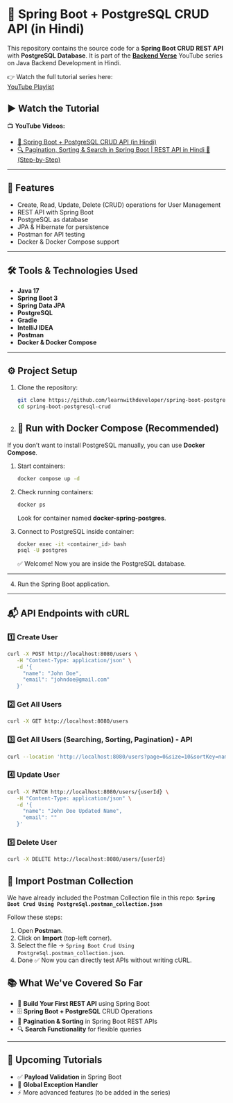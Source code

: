 # 🚀 Spring Boot + PostgreSQL CRUD API (in Hindi)

This repository contains the source code for a **Spring Boot CRUD REST API** with **PostgreSQL Database**.
It is part of the **[Backend Verse](https://www.youtube.com/@BackendVerse)** YouTube series on Java Backend Development in Hindi.

👉 Watch the full tutorial series here:  
[YouTube Playlist](https://www.youtube.com/playlist?list=PLdUn31k8Q721HBdMQzyl403o-bUtd31Wb)

## ▶ Watch the Tutorial

📺 **YouTube Videos:**
- [🚀 Spring Boot + PostgreSQL CRUD API (in Hindi)](https://youtu.be/gOmuKIJJkvM)
- [🔍 Pagination, Sorting & Search in Spring Boot | REST API in Hindi 🌿 (Step-by-Step)](https://youtu.be/B6NRHlmZvzc)
---

## 📌 Features

* Create, Read, Update, Delete (CRUD) operations for User Management
* REST API with Spring Boot
* PostgreSQL as database
* JPA & Hibernate for persistence
* Postman for API testing
* Docker & Docker Compose support

---

## 🛠 Tools & Technologies Used

* **Java 17**
* **Spring Boot 3**
* **Spring Data JPA**
* **PostgreSQL**
* **Gradle**
* **IntelliJ IDEA**
* **Postman**
* **Docker & Docker Compose**

---

## ⚙️ Project Setup

1. Clone the repository:

   ```bash
   git clone https://github.com/learnwithdeveloper/spring-boot-postgresql-crud
   cd spring-boot-postgresql-crud
   ```

2. ## 🐳 Run with Docker Compose (Recommended)

If you don’t want to install PostgreSQL manually, you can use **Docker Compose**.

1. Start containers:

   ```bash
   docker compose up -d
   ```

2. Check running containers:

   ```bash
   docker ps
   ```

   Look for container named **docker-spring-postgres**.

3. Connect to PostgreSQL inside container:

   ```bash
   docker exec -it <container_id> bash
   psql -U postgres
   ```

   ✅ Welcome! Now you are inside the PostgreSQL database.

---

4. Run the Spring Boot application.

---

## 📬 API Endpoints with cURL

### 1️⃣ Create User

```bash
curl -X POST http://localhost:8080/users \
   -H "Content-Type: application/json" \
   -d '{
     "name": "John Doe",
     "email": "johndoe@gmail.com"
   }'
```

### 2️⃣ Get All Users

```bash
curl -X GET http://localhost:8080/users
```

### 3️⃣ Get All Users (Searching, Sorting, Pagination) - API

```bash
curl --location 'http://localhost:8080/users?page=0&size=10&sortKey=name&sortValue=asc&name=it&email=das'
```

### 4️⃣ Update User

```bash
curl -X PATCH http://localhost:8080/users/{userId} \
   -H "Content-Type: application/json" \
   -d '{
     "name": "John Doe Updated Name",
     "email": ""
   }'
```

### 5️⃣ Delete User

```bash
curl -X DELETE http://localhost:8080/users/{userId}
```

## 🧪 Import Postman Collection

We have already included the Postman Collection file in this repo:
**`Spring Boot Crud Using PostgreSql.postman_collection.json`**

Follow these steps:

1. Open **Postman**.
2. Click on **Import** (top-left corner).
3. Select the file → `Spring Boot Crud Using PostgreSql.postman_collection.json`.
4. Done ✅ Now you can directly test APIs without writing cURL.

## 📚 What We've Covered So Far
* 🌱 **Build Your First REST API** using Spring Boot
* 🗄 **Spring Boot + PostgreSQL** CRUD Operations
* 📑 **Pagination & Sorting** in Spring Boot REST APIs
* 🔍 **Search Functionality** for flexible queries

---

## 📌 Upcoming Tutorials
* ✅ **Payload Validation** in Spring Boot
* 📌 **Global Exception Handler**
* ⚡ More advanced features (to be added in the series)  